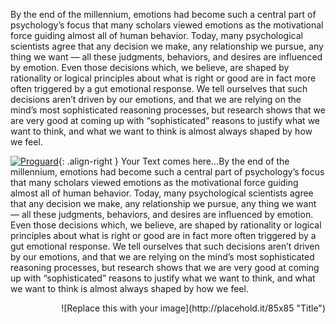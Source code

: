 By the end of the millennium, emotions had become such a central part of psychology’s focus that many scholars viewed emotions as the motivational force guiding almost all of human behavior. Today, many psychological scientists agree that any decision we make, any relationship we pursue, any thing we want — all these judgments, behaviors, and desires are influenced by emotion. Even those decisions which, we believe, are shaped by rationality or logical principles about what is right or good are in fact more often triggered by a gut emotional response. We tell ourselves that such decisions aren’t driven by our emotions, and that we are relying on the mind’s most sophisticated reasoning processes, but research shows that we are very good at coming up with “sophisticated” reasons to justify what we want to think, and what we want to think is almost always shaped by how we feel.

[![Proguard](https://archives.nyphil.org/index.php/jp2/%7CMP%7C4%7C4021-106%7CMP_4021-106_001.jp2/portrait/242)](http://www.thiengo.com.br/proguard-android){: .align-right } Your Text comes here...By the end of the millennium, emotions had become such a central part of psychology’s focus that many scholars viewed emotions as the motivational force guiding almost all of human behavior. Today, many psychological scientists agree that any decision we make, any relationship we pursue, any thing we want — all these judgments, behaviors, and desires are influenced by emotion. Even those decisions which, we believe, are shaped by rationality or logical principles about what is right or good are in fact more often triggered by a gut emotional response. We tell ourselves that such decisions aren’t driven by our emotions, and that we are relying on the mind’s most sophisticated reasoning processes, but research shows that we are very good at coming up with “sophisticated” reasons to justify what we want to think, and what we want to think is almost always shaped by how we feel.

<div style="float: right">
    ![Replace this with your image](http://placehold.it/85x85 "Title")
</div>

